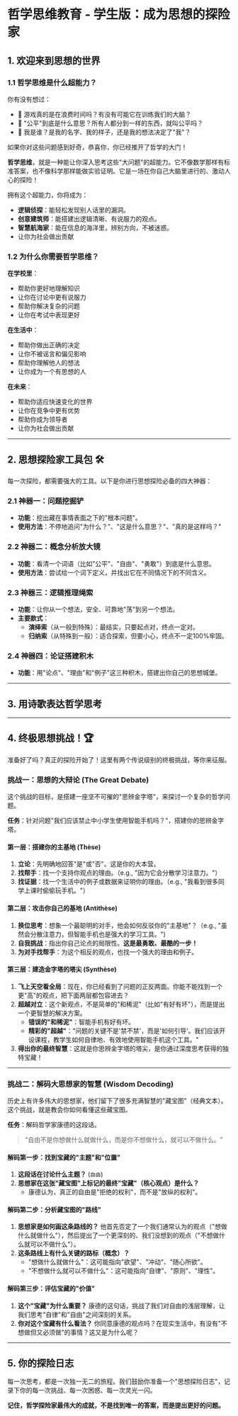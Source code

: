 # 哲学思维教育 - 学生版：成为思想的探险家

## 1. 欢迎来到思想的世界

### 1.1 哲学思维是什么超能力？

你有没有想过：

- 🤔 游戏真的是在浪费时间吗？有没有可能它在训练我们的大脑？
- 🤔 "公平"到底是什么意思？所有人都分到一样的东西，就叫公平吗？
- 🤔 我是谁？是我的名字、我的样子，还是我的想法决定了"我"？

如果你对这些问题感到好奇，恭喜你，你已经推开了哲学的大门！

**哲学思维**，就是一种能让你深入思考这些"大问题"的超能力。它不像数学那样有标准答案，也不像科学那样能做实验证明。它是一场在你自己大脑里进行的、激动人心的探险！

拥有这个超能力，你将成为：

- **逻辑侦探**：能轻松发现别人话里的漏洞。
- **创意建筑师**：能搭建出逻辑清晰、有说服力的观点。
- **智慧航海家**：能在信息的海洋里，辨别方向，不被迷惑。
- 让你为社会做出贡献

### 1.2 为什么你需要哲学思维？

**在学校里**：

- 帮助你更好地理解知识
- 让你在讨论中更有说服力
- 帮助你解决复杂的问题
- 让你在考试中表现更好

**在生活中**：

- 帮助你做出正确的决定
- 让你不被谣言和偏见影响
- 帮助你理解他人的想法
- 让你成为一个有思想的人

**在未来**：

- 帮助你适应快速变化的世界
- 让你在竞争中更有优势
- 帮助你成为领导者
- 让你为社会做出贡献

---

## 2. 思想探险家工具包 🛠️

每一次探险，都需要强大的工具。以下是你进行思想探险必备的四大神器：

### 2.1 神器一：问题挖掘铲

- **功能**：挖出藏在事情表面之下的"根本问题"。
- **使用方法**：不停地追问"为什么？"、"这是什么意思？"、"真的是这样吗？"

### 2.2 神器二：概念分析放大镜

- **功能**：看清一个词语（比如"公平"、"自由"、"勇敢"）到底是什么意思。
- **使用方法**：尝试给一个词下定义，并找出它在不同情况下的不同含义。

### 2.3 神器三：逻辑推理绳索

- **功能**：让你从一个想法，安全、可靠地"荡"到另一个想法。
- **主要款式**：
  - **演绎索**（从一般到特殊）：最结实，只要起点对，终点一定对。
  - **归纳索**（从特殊到一般）：适合探索，但要小心，终点不一定100%牢固。

### 2.4 神器四：论证搭建积木

- **功能**：用"论点"、"理由"和"例子"这三种积木，搭建出你自己的思想城堡。

---

## 3. 用诗歌表达哲学思考

---

## 4. 终极思想挑战！🏆

准备好了吗？真正的探险开始了！这里有两个传说级别的终极挑战，等你来征服。

### 挑战一：思想的大辩论 (The Great Debate)

这个挑战的目标，是搭建一座坚不可摧的"思辨金字塔"，来探讨一个复杂的哲学问题。

**任务**：针对问题"我们应该禁止中小学生使用智能手机吗？"，搭建你的思辨金字塔。

#### 第一层：搭建你的主基地 (Thèse)

1. **立论**：先明确地回答"是"或"否"。这是你的大本营。
2. **找帮手**：找一个支持你观点的理由。（e.g., "因为它会分散学习注意力。"）
3. **找证据**：找一个生活中的例子或数据来证明你的理由。（e.g., "我看到很多同学上课时偷偷玩手机。"）

#### 第二层：攻击你自己的基地 (Antithèse)

1. **换位思考**：想象一个最聪明的对手，他会如何反驳你的"主基地"？（e.g., "虽然会分散注意力，但智能手机也是强大的学习工具。")
2. **自我挑战**：指出你自己论点的局限性。**这是最勇敢、最酷的一步！**
3. **为对手找帮手**：为这个相反的观点，也找一个强大的理由和例子。

#### 第三层：建造金字塔的塔尖 (Synthèse)

1. **飞上天空看全局**：现在，你已经看到了问题的正反两面。你能不能找到一个更"高"的观点，把下面两层都包容进去？
2. **超越对立**：这个新观点，不是简单的"和稀泥"（比如"有好有坏"），而是提出一个更智慧的解决方案。
    - **错误的"和稀泥"**：智能手机有好有坏。
    - **精彩的"超越"**："问题的关键不是'禁不禁'，而是'如何引导'。我们应该开设课程，教学生如何自律地、有效地使用智能手机这个工具。"
3. **得出你的最终智慧**：这就是你思辨金字塔的塔尖，是你通过深度思考获得的独特宝藏！

---

### 挑战二：解码大思想家的智慧 (Wisdom Decoding)

历史上有许多伟大的思想家，他们留下了很多充满智慧的"藏宝图"（经典文本）。这个挑战，就是教会你如何看懂这些藏宝图。

**任务**：解码哲学家康德的这段话。

> "自由不是你想做什么就做什么，而是你不想做什么，就可以不做什么。"

#### 解码第一步：找到宝藏的"主题"和"位置"

1. **这段话在讨论什么主题？** (`自由`)
2. **思想家在这张"藏宝图"上标记的最终"宝藏"（核心观点）是什么？**
    - 康德认为，真正的自由是"拒绝的权利"，而不是"放纵的权利"。

#### 解码第二步：分析藏宝图的"路线"

1. **思想家是如何画这条路线的？** 他首先否定了一个我们通常认为的观点（"想做什么就做什么"），然后提出了一个更深刻的、我们没想到的观点（"不想做什么就可以不做什么"）。
2. **这条路线上有什么关键的路标（概念）？**
    - "想做什么就做什么"：这可能指向"欲望"、"冲动"、"随心所欲"。
    - "不想做什么就可以不做什么"：这可能指向"自律"、"原则"、"理性"。

#### 解码第三步：评估宝藏的"价值"

1. **这个"宝藏"为什么重要？** 康德的这句话，挑战了我们对自由的浅层理解，让我们思考"自律"和"自由"之间深刻的关系。
2. **你对这个宝藏有什么看法？** 你同意康德的观点吗？在现实生活中，有没有"不想做但又必须做"的事情？这又是为什么呢？

---

## 5. 你的探险日志

每一次思考，都是一次独一无二的旅程。我们鼓励你准备一个"思想探险日志"，记录下你的每一次挑战、每一次困惑、每一次灵光一闪。

**记住，哲学探险家最伟大的成就，不是找到唯一的答案，而是提出更好的问题。**
